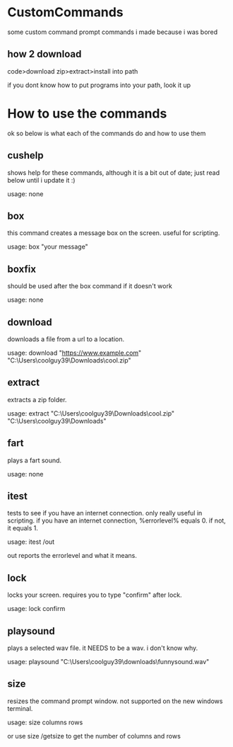 # CustomCommands
some custom command prompt commands i made because i was bored
## how 2 download
code>download zip>extract>install into path

if you dont know how to put programs into your path, look it up
# How to use the commands
ok so below is what each of the commands do and how to use them
## cushelp
shows help for these commands, although it is a bit out of date; just read below until i update it :)

usage: none
## box
this command creates a message box on the screen. useful for scripting.

usage: box "your message"
## boxfix
should be used after the box command if it doesn't work

usage: none
## download
downloads a file from a url to a location.

usage: download "https://www.example.com" "C:\Users\coolguy39\Downloads\cool.zip"
## extract
extracts a zip folder.

usage: extract "C:\Users\coolguy39\Downloads\cool.zip" "C:\Users\coolguy39\Downloads\"
## fart
plays a fart sound.

usage: none
## itest
tests to see if you have an internet connection. only really useful in scripting. if you have an internet connection, %errorlevel% equals 0. if not, it equals 1.

usage: itest /out

out reports the errorlevel and what it means.
## lock
locks your screen. requires you to type "confirm" after lock.

usage: lock confirm
## playsound
plays a selected wav file. it NEEDS to be a wav. i don't know why.

usage: playsound "C:\Users\coolguy39\downloads\funnysound.wav"
## size
resizes the command prompt window. not supported on the new windows terminal.

usage: size columns rows

or use size /getsize to get the number of columns and rows
